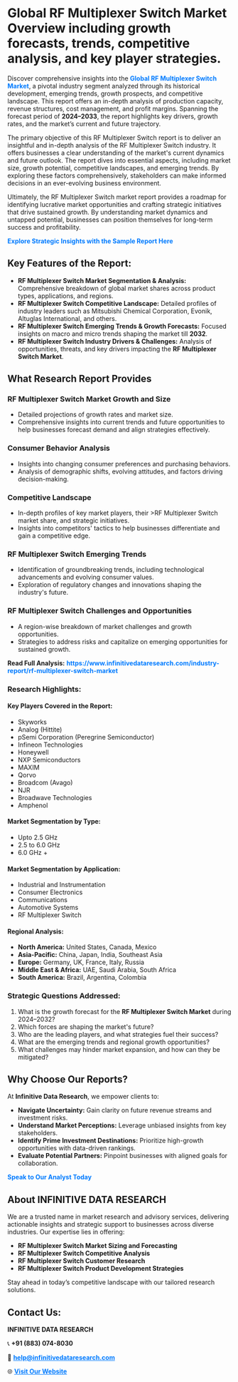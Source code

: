 <h1>Global RF Multiplexer Switch Market Overview including growth forecasts, trends, competitive analysis, and key player strategies.</h1>
<p>
Discover comprehensive insights into the 
<a href="https://www.infinitivedataresearch.com/industry-report/rf-multiplexer-switch-market" rel="dofollow" style="color: #007BFF; text-decoration: none;"><strong>Global RF Multiplexer Switch Market</strong></a>, a pivotal industry segment analyzed through its historical development, emerging trends, growth prospects, and competitive landscape. This report offers an in-depth analysis of production capacity, revenue structures, cost management, and profit margins. Spanning the forecast period of <strong>2024–2033</strong>, the report highlights key drivers, growth rates, and the market’s current and future trajectory.
</p>
<p>
The primary objective of this RF Multiplexer Switch report is to deliver an insightful and in-depth analysis of the RF Multiplexer Switch industry. It offers businesses a clear understanding of the market's current dynamics and future outlook. The report dives into essential aspects, including market size, growth potential, competitive landscapes, and emerging trends. By exploring these factors comprehensively, stakeholders can make informed decisions in an ever-evolving business environment.
</p>
<p>
Ultimately, the RF Multiplexer Switch market report provides a roadmap for identifying lucrative market opportunities and crafting strategic initiatives that drive sustained growth. By understanding market dynamics and untapped potential, businesses can position themselves for long-term success and profitability.
</p>
<p>
<a href="https://www.infinitivedataresearch.com/request-sample/reportId=102137" style="color: #007BFF; text-decoration: none;"><strong>Explore Strategic Insights with the Sample Report Here</strong></a>
</p>

<h2>Key Features of the Report:</h2>
<ul>
<li><strong>RF Multiplexer Switch Market Segmentation & Analysis:</strong> Comprehensive breakdown of global market shares across product types, applications, and regions.</li>
<li><strong>RF Multiplexer Switch Competitive Landscape:</strong> Detailed profiles of industry leaders such as Mitsubishi Chemical Corporation, Evonik, Altuglas International, and others.</li>
<li><strong>RF Multiplexer Switch Emerging Trends & Growth Forecasts:</strong> Focused insights on macro and micro trends shaping the market till <strong>2032</strong>.</li>
<li><strong>RF Multiplexer Switch Industry Drivers & Challenges:</strong> Analysis of opportunities, threats, and key drivers impacting the <strong>RF Multiplexer Switch Market</strong>.</li>
</ul>

<h2>What Research Report Provides</h2>
<h3>RF Multiplexer Switch Market Growth and Size</h3>
<ul>
<li>Detailed projections of growth rates and market size.</li>
<li>Comprehensive insights into current trends and future opportunities to help businesses forecast demand and align strategies effectively.</li>
</ul>

<h3>Consumer Behavior Analysis</h3>
<ul>
<li>Insights into changing consumer preferences and purchasing behaviors.</li>
<li>Analysis of demographic shifts, evolving attitudes, and factors driving decision-making.</li>
</ul>

<h3>Competitive Landscape</h3>
<ul>
<li>In-depth profiles of key market players, their >RF Multiplexer Switch market share, and strategic initiatives.</li>
<li>Insights into competitors' tactics to help businesses differentiate and gain a competitive edge.</li>
</ul>

<h3>RF Multiplexer Switch Emerging Trends</h3>
<ul>
<li>Identification of groundbreaking trends, including technological advancements and evolving consumer values.</li>
<li>Exploration of regulatory changes and innovations shaping the industry's future.</li>
</ul>

<h3>RF Multiplexer Switch Challenges and Opportunities</h3>
<ul>
<li>A region-wise breakdown of market challenges and growth opportunities.</li>
<li>Strategies to address risks and capitalize on emerging opportunities for sustained growth.</li>
</ul>
<p><strong>Read Full Analysis:</strong> <a href="https://www.infinitivedataresearch.com/industry-report/rf-multiplexer-switch-market" rel="dofollow" style="color: #007BFF; text-decoration: none;"><strong>https://www.infinitivedataresearch.com/industry-report/rf-multiplexer-switch-market</strong></a></p>
<h3>Research Highlights:</h3>
<h4>Key Players Covered in the Report:</h4>
<ul><li>Skyworks</li><li>Analog (Hittite)</li><li>pSemi Corporation (Peregrine Semiconductor)</li><li>Infineon Technologies</li><li>Honeywell</li><li>NXP Semiconductors</li><li>MAXIM</li><li>Qorvo</li><li>Broadcom (Avago)</li><li>NJR</li><li>Broadwave Technologies</li><li>Amphenol</li></ul>
<h4>Market Segmentation by Type:</h4>
<ul><li>Upto 2.5 GHz</li><li>2.5 to 6.0 GHz</li><li>6.0 GHz +</li></ul>
<h4>Market Segmentation by Application:</h4>
<ul><li>Industrial and Instrumentation</li><li>Consumer Electronics</li><li>Communications</li><li>Automotive Systems</li><li>RF Multiplexer Switch</li></ul>

<h4>Regional Analysis:</h4>
<ul>
<li><strong>North America:</strong> United States, Canada, Mexico</li>
<li><strong>Asia-Pacific:</strong> China, Japan, India, Southeast Asia</li>
<li><strong>Europe:</strong> Germany, UK, France, Italy, Russia</li>
<li><strong>Middle East & Africa:</strong> UAE, Saudi Arabia, South Africa</li>
<li><strong>South America:</strong> Brazil, Argentina, Colombia</li>
</ul>

<h3>Strategic Questions Addressed:</h3>
<ol>
<li>What is the growth forecast for the <strong>RF Multiplexer Switch Market</strong> during 2024–2032?</li>
<li>Which forces are shaping the market's future?</li>
<li>Who are the leading players, and what strategies fuel their success?</li>
<li>What are the emerging trends and regional growth opportunities?</li>
<li>What challenges may hinder market expansion, and how can they be mitigated?</li>
</ol>

<h2>Why Choose Our Reports?</h2>
<p>At <strong>Infinitive Data Research</strong>, we empower clients to:</p>
<ul>
<li><strong>Navigate Uncertainty:</strong> Gain clarity on future revenue streams and investment risks.</li>
<li><strong>Understand Market Perceptions:</strong> Leverage unbiased insights from key stakeholders.</li>
<li><strong>Identify Prime Investment Destinations:</strong> Prioritize high-growth opportunities with data-driven rankings.</li>
<li><strong>Evaluate Potential Partners:</strong> Pinpoint businesses with aligned goals for collaboration.</li>
</ul>
<p><a href="https://www.infinitivedataresearch.com/industry-report/rf-multiplexer-switch-market" rel="dofollow" style="color: #007BFF; text-decoration: none;"><strong>Speak to Our Analyst Today</strong></a></p>

<h2>About INFINITIVE DATA RESEARCH</h2>
<p>We are a trusted name in market research and advisory services, delivering actionable insights and strategic support to businesses across diverse industries. Our expertise lies in offering:</p>
<ul>
<li><strong>RF Multiplexer Switch Market Sizing and Forecasting</strong></li>
<li><strong>RF Multiplexer Switch Competitive Analysis</strong></li>
<li><strong>RF Multiplexer Switch Customer Research</strong></li>
<li><strong>RF Multiplexer Switch Product Development Strategies</strong></li>
</ul>
<p>Stay ahead in today’s competitive landscape with our tailored research solutions.</p>

<h2>Contact Us:</h2>
<p><strong>INFINITIVE DATA RESEARCH</strong></p>
<p>📞 <strong>+91 (883) 074-8030</strong></p>
<p>📧 <strong><a href="mailto:help@infinitivedataresearch.com" style="color: #007BFF;">help@infinitivedataresearch.com</a></strong></p>
<p>🌐 <strong><a href="https://www.infinitivedataresearch.com" rel="dofollow" style="color: #007BFF;">Visit Our Website</a></strong></p>